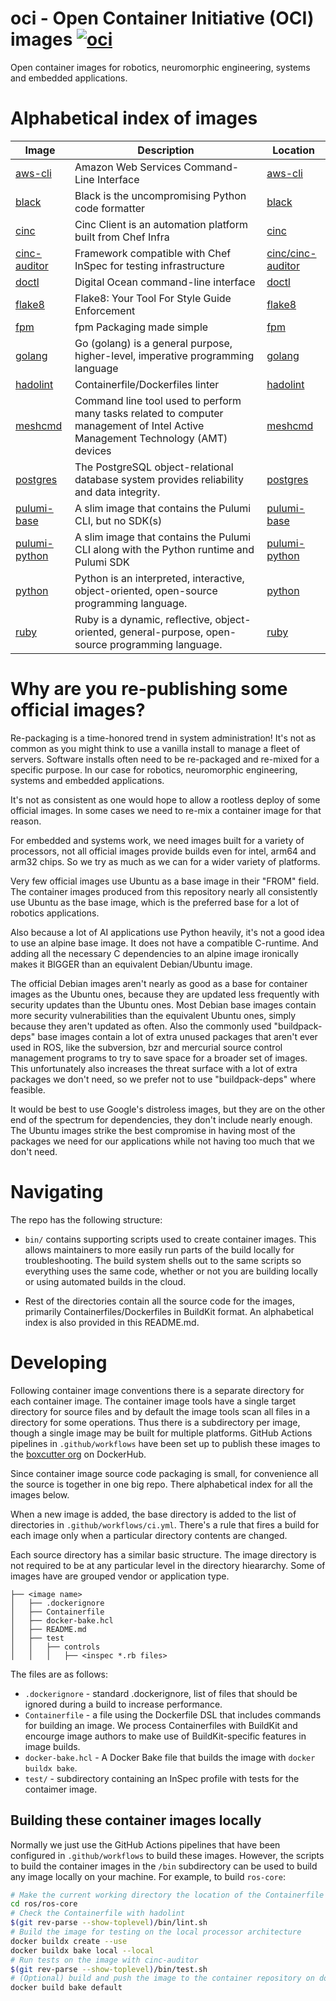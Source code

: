 # oci - Open Container Initiative (OCI) images [![oci](https://github.com/boxcutter/oci/actions/workflows/ci.yml/badge.svg)](https://github.com/boxcutter/oci/actions/workflows/ci.yml)
Open container images for robotics, neuromorphic engineering, systems and embedded applications.

# Alphabetical index of images

| Image | Description | Location |
| --- | --- | --- |
| [aws-cli](https://hub.docker.com/r/boxcutter/aws-cli) | Amazon Web Services Command-Line Interface | [aws-cli](https://github.com/boxcutter/oci/tree/main/aws-cli) |
| [black](https://hub.docker.com/r/boxcutter/black) | Black is the uncompromising Python code formatter | [black](https://github.com/boxcutter/oci/tree/main/black) |
| [cinc](https://hub.docker.com/r/boxcutter/cinc) | Cinc Client is an automation platform built from Chef Infra | [cinc](https://github.com/boxcutter/oci/tree/main/cinc/cinc) |
| [cinc-auditor](https://hub.docker.com/r/boxcutter/cinc-auditor) | Framework compatible with Chef InSpec for testing infrastructure | [cinc/cinc-auditor](https://github.com/boxcutter/oci/tree/main/cinc/cinc-auditor) |
| [doctl](https://hub.docker.com/r/boxcutter/doctl) | Digital Ocean command-line interface | [doctl](https://github.com/boxcutter/oci/tree/main/doctl) |
| [flake8](https://hub.docker.com/r/boxcutter/flake8) | Flake8: Your Tool For Style Guide Enforcement | [flake8](https://github.com/boxcutter/oci/tree/main/flake8) |
| [fpm](https://hub.docker.com/r/boxcutter/fpm) | fpm Packaging made simple | [fpm](https://github.com/boxcutter/oci/tree/main/fpm) |
| [golang](https://hub.docker.com/r/boxcutter/golang) | Go (golang) is a general purpose, higher-level, imperative programming language | [golang](https://github.com/boxcutter/oci/tree/main/golang) |
| [hadolint](https://hub.docker.com/r/boxcutter/hadolint) | Containerfile/Dockerfiles linter | [hadolint](https://github.com/boxcutter/oci/tree/main/hadolint) |
| [meshcmd](https://hub.docker.com/r/boxcutter/meshcmd) | Command line tool used to perform many tasks related to computer management of Intel Active Management Technology (AMT) devices | [meshcmd](https://github.com/boxcutter/oci/tree/main/meshcmd) |
| [postgres](https://hub.docker.com/r/boxcutter/postgres) | The PostgreSQL object-relational database system provides reliability and data integrity. | [postgres](https://github.com/boxcutter/oci/tree/main/postgres) |
| [pulumi-base](https://hub.docker.com/r/boxcutter/pulumi-base) | A slim image that contains the Pulumi CLI, but no SDK(s) | [pulumi-base](https://github.com/boxcutter/oci/tree/main/pulumi/pulumi-base) |
| [pulumi-python](https://hub.docker.com/r/boxcutter/pulumi-python) | A slim image that contains the Pulumi CLI along with the Python runtime and Pulumi SDK | [pulumi-python](https://github.com/boxcutter/oci/tree/main/pulumi/pulumi-python) |
| [python](https://hub.docker.com/r/boxcutter/python) | Python is an interpreted, interactive, object-oriented, open-source programming language. | [python](https://github.com/boxcutter/oci/tree/main/python) |
| [ruby](https://hub.docker.com/r/boxcutter/ruby) | Ruby is a dynamic, reflective, object-oriented, general-purpose, open-source programming language. | [ruby](https://github.com/boxcutter/oci/tree/main/ruby) | 

# Why are you re-publishing some official images?

Re-packaging is a time-honored trend in system administration! It's not as common as you might think to use a vanilla install
to manage a fleet of servers. Software installs often need to be re-packaged and re-mixed for a specific purpose. In our
case for robotics, neuromorphic engineering, systems and embedded applications.

It's not as consistent as one would hope to allow a rootless deploy of some official images. In some cases we need to re-mix
a container image for that reason.

For embedded and systems work, we need images built for a variety of processors, not all official images provide builds even
for intel, arm64 and arm32 chips. So we try as much as we can for a wider variety of platforms.

Very few official images use Ubuntu as a base image in their "FROM" field. The container images produced from this repository
nearly all consistently use Ubuntu as the base image, which is the preferred base for a lot of robotics applications.

Also because a lot of AI applications use Python heavily, it's not a good idea to use an alpine base image. It does not have
a compatible C-runtime. And adding all the necessary C dependencies to an alpine image ironically makes it BIGGER than an
equivalent Debian/Ubuntu image.

The official Debian images aren't nearly as good as a base for container images as the Ubuntu ones, because they are updated
less frequently with security updates than the Ubuntu ones. Most Debian base images contain more security vulnerabilities
than the equivalent Ubuntu ones, simply because they aren't updated as often. Also the commonly used "buildpack-deps" base
images contain a lot of extra unused packages that aren't ever used in ROS, like the subversion, bzr and mercurial source
control management programs to try to save space for a broader set of images. This unfortunately also increases the threat
surface with a lot of extra packages we don't need, so we prefer not to use "buildpack-deps" where feasible.

It would be best to use Google's distroless images, but they are on the other end of the spectrum for dependencies, they
don't include nearly enough. The Ubuntu images strike the best compromise in having most of the packages we need for our
applications while not having too much that we don't need.

# Navigating

The repo has the following structure:

- `bin/` contains supporting scripts used to create container images. This
  allows maintainers to more easily run parts of the build locally for
  troubleshooting. The build system shells out to the same scripts so
  everything uses the same code, whether or not you are building locally or
  using automated builds in the cloud.

- Rest of the directories contain all the source code for the images, primarily Containerfiles/Dockerfiles in BuildKit format. An alphabetical index is also provided in this README.md.
  
# Developing

Following container image conventions there is a separate directory for each container image. The container image
tools have a single target directory for source files and by default the image tools scan all files in a directory
for some operations. Thus there is a subdirectory per image, though a single image may be built for multiple
platforms. GitHub Actions pipelines in `.github/workflows` have been set up to publish these images to the
[boxcutter org](https://hub.docker.com/u/boxcutter) on DockerHub.

Since container image source code packaging is small, for convenience all the source is together in one big
repo. There alphabetical index for all the images below.

When a new image is added, the base directory is added to the list of directories in `.github/workflows/ci.yml`.
There's a rule that fires a build for each image only when a particular directory contents are changed.

Each source directory has a similar basic structure. The image directory is not required to be at any particular
level in the directory hieararchy. Some of images have are grouped vendor or application type.

```
├── <image name>
│   ├── .dockerignore
│   ├── Containerfile
│   ├── docker-bake.hcl
│   ├── README.md
│   ├── test
│   │   ├── controls
│   │   │   ├── <inspec *.rb files>
```

The files are as follows:
- `.dockerignore` - standard .dockerignore, list of files that should be ignored during a build to increase
  performance.
- `Containerfile` - a file using the Dockerfile DSL that includes commands for building an image. We process
  Containerfiles with BuildKit and encourge image authors to make use of BuildKit-specific features in
  image builds.
- `docker-bake.hcl` - A Docker Bake file that builds the image with `docker buildx bake`.
- `test/` - subdirectory containing an InSpec profile with tests for the contaimer image.

## Building these container images locally

Normally we just use the GitHub Actions pipelines that have been configured in `.github/workflows` to build
these images. However, the scripts to build the container images in the `/bin` subdirectory can be used to
build any image locally on your machine. For example, to build `ros-core`:

```bash
# Make the current working directory the location of the Containerfile for the image you want to build
cd ros/ros-core
# Check the Containerfile with hadolint
$(git rev-parse --show-toplevel)/bin/lint.sh
# Build the image for testing on the local processor architecture
docker buildx create --use
docker buildx bake local --local
# Run tests on the image with cinc-auditor
$(git rev-parse --show-toplevel)/bin/test.sh
# (Optional) build and push the image to the container repository on dockerhub - ideally this should be done via a GitHub Actions workflow and not locally
docker build bake default
```
